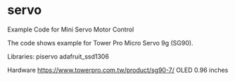# servo
Example Code for Mini Servo Motor Control

The code shows example for Tower Pro Micro Servo 9g (SG90).

Libraries:
piservo
adafruit_ssd1306

Hardware
https://www.towerpro.com.tw/product/sg90-7/
OLED 0.96 inches
